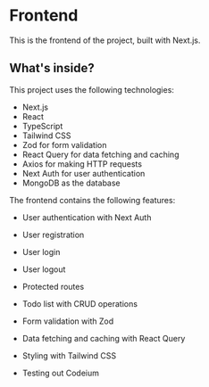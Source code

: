 # Frontend

This is the frontend of the project, built with Next.js.

## What's inside?

This project uses the following technologies:

* Next.js
* React
* TypeScript
* Tailwind CSS
* Zod for form validation
* React Query for data fetching and caching
* Axios for making HTTP requests
* Next Auth for user authentication
* MongoDB as the database

The frontend contains the following features:

* User authentication with Next Auth
* User registration
* User login
* User logout
* Protected routes
* Todo list with CRUD operations
* Form validation with Zod
* Data fetching and caching with React Query
* Styling with Tailwind CSS

* Testing out Codeium

